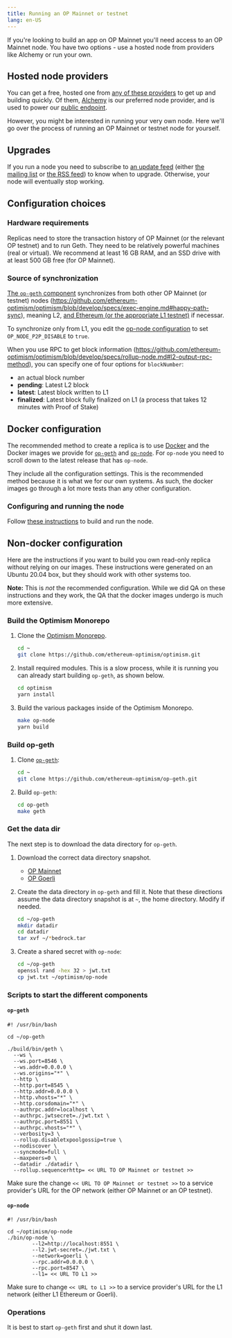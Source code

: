 ```yaml
---
title: Running an OP Mainnet or testnet
lang: en-US
---
```


If you're looking to build an app on OP Mainnet you'll need access to an OP Mainnet node. You have two options - use a hosted node from providers like Alchemy or run your own. 

## Hosted node providers

You can get a free, hosted one from [any of these providers](../../useful-tools/providers.md) to get up and building quickly. Of them, [Alchemy](https://www.alchemy.com/optimism) is our preferred node provider, and is used to power our [public endpoint](../../useful-tools/networks.md). 

However, you might be interested in running your very own node.
Here we'll go over the process of running an OP Mainnet or testnet node for yourself.

## Upgrades

If you run a node you need to subscribe to [an update feed](../releases.md) (either [the mailing list](https://groups.google.com/a/optimism.io/g/optimism-announce) or [the RSS feed](https://changelog.optimism.io/feed.xml)) to know when to upgrade. 
Otherwise, your node will eventually stop working.

## Configuration choices

### Hardware requirements

Replicas need to store the transaction history of OP Mainnet (or the relevant OP testnet) and to run Geth. 
They need to be relatively powerful machines (real or virtual). 
We recommend at least 16 GB RAM, and an SSD drive with at least 500 GB free (for OP Mainnet).

### Source of synchronization


[The `op-geth` component](../bedrock/explainer.md#execution-client) synchronizes from both other OP Mainnet (or testnet) nodes (https://github.com/ethereum-optimism/optimism/blob/develop/specs/exec-engine.md#happy-path-sync), meaning L2, [and Ethereum (or the appropriate L1 testnet)](https://github.com/ethereum-optimism/optimism/blob/develop/specs/exec-engine.md#worst-case-sync) if necessar.

To synchronize only from L1, you edit the [op-node configuration](https://github.com/ethereum-optimism/optimism/blob/develop/specs/rollup-node.md) to set `OP_NODE_P2P_DISABLE` to `true`.

When you use RPC to get block information (https://github.com/ethereum-optimism/optimism/blob/develop/specs/rollup-node.md#l2-output-rpc-method), you can specify one of four options for `blockNumber`:

- an actual block number
- **pending**: Latest L2 block
- **latest**: Latest block written to L1
- **finalized**: Latest block fully finalized on L1 (a process that takes 12 minutes with Proof of Stake)



## Docker configuration

The recommended method to create a replica is to use [Docker](https://www.docker.com/) and the Docker images we provide for [`op-geth`](https://github.com/ethereum-optimism/op-geth/releases/latest) and [`op-node`](https://github.com/ethereum-optimism/optimism/releases/).
For `op-node` you need to scroll down to the latest release that has `op-node`.

They include all the configuration settings.
This is the recommended method because it is what we for our own systems.
As such, the docker images go through a lot more tests than any other configuration.

### Configuring and running the node

Follow [these instructions](https://github.com/smartcontracts/simple-optimism-node) to build and run the node.


## Non-docker configuration

Here are the instructions if you want to build you own read-only replica without relying on our images.
These instructions were generated on an Ubuntu 20.04 box, but they should work with other systems too.

**Note:** This is *not* the recommended configuration.
While we did QA on these instructions and they work, the QA that the docker images undergo is much more extensive.


### Build the Optimism Monorepo

1. Clone the [Optimism Monorepo](https://github.com/ethereum-optimism/optimism).

    ```bash
    cd ~
    git clone https://github.com/ethereum-optimism/optimism.git
    ```

1. Install required modules. 
   This is a slow process, while it is running you can already start building `op-geth`, as shown below.

    ```bash
    cd optimism
    yarn install
    ```

1. Build the various packages inside of the Optimism Monorepo.

    ```bash
    make op-node
    yarn build
    ```

### Build op-geth

1. Clone [`op-geth`](https://github.com/ethereum-optimism/op-geth):

    ```bash
    cd ~
    git clone https://github.com/ethereum-optimism/op-geth.git
    ```


1. Build `op-geth`:

    ```bash
    cd op-geth    
    make geth
    ```



### Get the data dir

The next step is to download the data directory for `op-geth`.

1. Download the correct data directory snapshot.

   - [OP Mainnet](https://datadirs.optimism.io/mainnet-bedrock.tar.zst)
   - [OP Goerli](https://datadirs.optimism.io/goerli-bedrock.tar.zst)

1. Create the data directory in `op-geth` and fill it.
   Note that these directions assume the data directory snapshot is at `~`, the home directory. Modify if needed.

   ```sh
   cd ~/op-geth
   mkdir datadir
   cd datadir
   tar xvf ~/*bedrock.tar
   ```

1. Create a shared secret with `op-node`:

   ```sh
   cd ~/op-geth
   openssl rand -hex 32 > jwt.txt
   cp jwt.txt ~/optimism/op-node
   ```

### Scripts to start the different components

#### `op-geth`

```
#! /usr/bin/bash

cd ~/op-geth

./build/bin/geth \
  --ws \
  --ws.port=8546 \
  --ws.addr=0.0.0.0 \
  --ws.origins="*" \
  --http \
  --http.port=8545 \
  --http.addr=0.0.0.0 \
  --http.vhosts="*" \
  --http.corsdomain="*" \
  --authrpc.addr=localhost \
  --authrpc.jwtsecret=./jwt.txt \
  --authrpc.port=8551 \
  --authrpc.vhosts="*" \
  --verbosity=3 \
  --rollup.disabletxpoolgossip=true \
  --nodiscover \
  --syncmode=full \
  --maxpeers=0 \
  --datadir ./datadir \
  --rollup.sequencerhttp= << URL TO OP Mainnet or testnet >>
```

Make sure the change `<< URL TO OP Mainnet or testnet >>` to a service provider's URL for the OP network (either OP Mainnet or an OP testnet).


#### `op-node`

```
#! /usr/bin/bash

cd ~/optimism/op-node
./bin/op-node \
        --l2=http://localhost:8551 \
        --l2.jwt-secret=./jwt.txt \
        --network=goerli \
        --rpc.addr=0.0.0.0 \
        --rpc.port=8547 \
        --l1= << URL TO L1 >>       
```        

Make sure to change `<< URL to L1 >>` to a service provider's URL for the L1 network (either L1 Ethereum or Goerli).


### Operations

It is best to start `op-geth` first and shut it down last.
